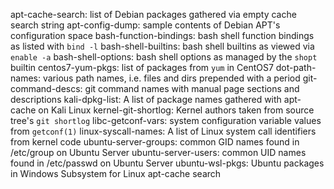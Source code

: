 apt-cache-search: list of Debian packages gathered via empty cache search string
apt-config-dump: sample contents of Debian APT's configuration space
bash-function-bindings: bash shell function bindings as listed with `bind -l`
bash-shell-builtins: bash shell builtins as viewed via `enable -a`
bash-shell-options: bash shell options as managed by the `shopt` builtin
centos7-yum-pkgs: list of packages from `yum` in CentOS7
dot-path-names: various path names, i.e. files and dirs prepended with a period
git-command-descs: git command names with manual page sections and descriptions
kali-dpkg-list: A list of package names gathered with apt-cache on Kali Linux
kernel-git-shortlog: Kernel authors taken from source tree's `git shortlog` 
libc-getconf-vars: system configuration variable values from `getconf(1)`
linux-syscall-names: A list of Linux system call identifiers from kernel code
ubuntu-server-groups: common GID names found in /etc/group on Ubuntu Server
ubuntu-server-users: common UID names found in /etc/passwd on Ubuntu Server
ubuntu-wsl-pkgs: Ubuntu packages in Windows Subsystem for Linux apt-cache search 
